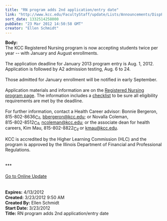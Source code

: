 ```yaml
---
title: "RN program adds 2nd application/entry date"
link: "http://www.kcc.edu/FacultyStaff/update/Lists/Announcements/DispForm.aspx?ID=643"
sort_date: 1332514258000
pubDate: "23 Mar 2012 14:50:58 GMT"
creator: "Ellen Schmidt"
---
```


<div><b>Body:</b> <div class="ExternalClass8F22E46645FD4D5E9437BDC74EA48686"><div>The KCC Registered Nursing program is now accepting students twice per year -- with January and August enrollments. 
<div>
<div> </div>
<div>The application deadline for January 2013 program entry is Aug. 1, 2012. Application is followed by A2 admission testing, Aug. 6 to 24.</div>
<div> </div>
<div>
<div>Those admitted for January enrollment will be notified in early September.</div></div>
<div> </div></div>
<div>Application materials and information are on the <a href="/future/choosing/healthprograms/Pages/rn.aspx">Registered Nursing program page</a>. The information includes a <a href="/future/choosing/healthprograms/Documents/rn-eligibility.pdf">checklist</a> to be sure all eligibility requirements are met by the deadline.</div>
<div> </div>
<div>For further information, contact a Health Career advisor: Bonnie Bergeron, <span style="white-space:nowrap" class="baec5a81-e4d6-4674-97f3-e9220f0136c1">815-802-8636<a style="border-bottom:medium none;position:static !important;border-left:medium none;margin:0px;width:16px;bottom:0px;display:inline;white-space:nowrap;float:none;height:16px;vertical-align:middle;overflow:hidden;border-top:medium none;top:0px;cursor:hand;right:0px;border-right:medium none;left:0px" title="Call: 815-802-8636" href="/Lists/KCCAnnouncements/EditForm.aspx?ID=115&amp;Source=/_layouts/sitemanager.aspx?SmtContext%3DSPList%3a9fdb9dfe-0aa0-4efc-b247-5086438b19be?SPWeb%3a8c0e8059-6b13-4891-9f9d-1c8a6893d790%3a%26SmtContextExpanded%3DTrue%26Filter%3D1%26pgsz%3D100%26vrmode%3DFalse#"><img style="border-bottom:medium none;position:static !important;border-left:medium none;margin:0px;width:16px;bottom:0px;display:inline;white-space:nowrap;float:none;height:16px;vertical-align:middle;overflow:hidden;border-top:medium none;top:0px;cursor:hand;right:0px;border-right:medium none;left:0px" title="Call: 815-802-8636" /></a></span>, <a href="mailto:bbergeron@kcc.edu">bbergeron@kcc.edu</a>; or Novalla Coleman, <span style="white-space:nowrap" class="baec5a81-e4d6-4674-97f3-e9220f0136c1">815-802-8512<a style="border-bottom:medium none;position:static !important;border-left:medium none;margin:0px;width:16px;bottom:0px;display:inline;white-space:nowrap;float:none;height:16px;vertical-align:middle;overflow:hidden;border-top:medium none;top:0px;cursor:hand;right:0px;border-right:medium none;left:0px" title="Call: 815-802-8512" href="/Lists/KCCAnnouncements/EditForm.aspx?ID=115&amp;Source=/_layouts/sitemanager.aspx?SmtContext%3DSPList%3a9fdb9dfe-0aa0-4efc-b247-5086438b19be?SPWeb%3a8c0e8059-6b13-4891-9f9d-1c8a6893d790%3a%26SmtContextExpanded%3DTrue%26Filter%3D1%26pgsz%3D100%26vrmode%3DFalse#"><img style="border-bottom:medium none;position:static !important;border-left:medium none;margin:0px;width:16px;bottom:0px;display:inline;white-space:nowrap;float:none;height:16px;vertical-align:middle;overflow:hidden;border-top:medium none;top:0px;cursor:hand;right:0px;border-right:medium none;left:0px" title="Call: 815-802-8512" /></a></span>, <a href="mailto:ncoleman@kcc.edu">ncoleman@kcc.edu</a>; or the associate dean for health careers, Kim Mau, <span style="white-space:nowrap" class="baec5a81-e4d6-4674-97f3-e9220f0136c1">815-802-8822<a style="border-bottom:medium none;position:static !important;border-left:medium none;margin:0px;width:16px;bottom:0px;display:inline;white-space:nowrap;float:none;height:16px;vertical-align:middle;overflow:hidden;border-top:medium none;top:0px;cursor:hand;right:0px;border-right:medium none;left:0px" title="Call: 815-802-8822" href="/Lists/KCCAnnouncements/EditForm.aspx?ID=115&amp;Source=/_layouts/sitemanager.aspx?SmtContext%3DSPList%3a9fdb9dfe-0aa0-4efc-b247-5086438b19be?SPWeb%3a8c0e8059-6b13-4891-9f9d-1c8a6893d790%3a%26SmtContextExpanded%3DTrue%26Filter%3D1%26pgsz%3D100%26vrmode%3DFalse#"><img style="border-bottom:medium none;position:static !important;border-left:medium none;margin:0px;width:16px;bottom:0px;display:inline;white-space:nowrap;float:none;height:16px;vertical-align:middle;overflow:hidden;border-top:medium none;top:0px;cursor:hand;right:0px;border-right:medium none;left:0px" title="Call: 815-802-8822" /></a></span> or <a href="mailto:kmau@kcc.edu">kmau@kcc.edu</a>.</div>
<div> </div>
<div>KCC is accredited by the Higher Learning Commission (HLC) and the program is approved by the Illinois Department of Financial and Professional Regulations.</div>
<div> </div>
<div>
<div> </div>
<div>***</div>
<div> </div>
<div><a href="/FacultyStaff/update/Pages/dailyupdate.aspx">Go to Online Update</a></div>
<div> </div>
<div> </div></div></div></div></div>
<div><b>Expires:</b> 4/13/2012</div>
<div><b>Created:</b> 3/23/2012 9:50 AM</div>
<div><b>Created By:</b> Ellen Schmidt</div>
<div><b>Start Date:</b> 3/23/2012</div>
<div><b>Title:</b> RN program adds 2nd application/entry date</div>
